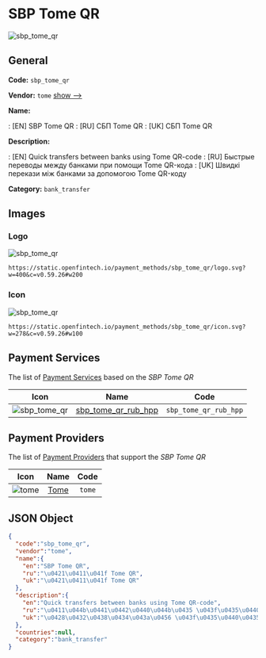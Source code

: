 
# SBP Tome QR 
![sbp_tome_qr](https://static.openfintech.io/payment_methods/sbp_tome_qr/logo.svg?w=400&c=v0.59.26#w200)  

## General 
**Code:** `sbp_tome_qr` 
 
**Vendor:** `tome` [show -->](/vendors/tome/) 
 
**Name:** 
 
:	[EN] SBP Tome QR 
:	[RU] СБП Tome QR 
:	[UK] СБП Tome QR 
 
**Description:** 
 
: [EN] Quick transfers between banks using Tome QR-code 
: [RU] Быстрые переводы между банками при помощи Tome QR-кода 
: [UK] Швидкі перекази між банками за допомогою Tome QR-коду 
 
**Category:** `bank_transfer` 
 

## Images 

### Logo 
![sbp_tome_qr](https://static.openfintech.io/payment_methods/sbp_tome_qr/logo.svg?w=400&c=v0.59.26#w200)  

```
https://static.openfintech.io/payment_methods/sbp_tome_qr/logo.svg?w=400&c=v0.59.26#w200
```  

### Icon 
![sbp_tome_qr](https://static.openfintech.io/payment_methods/sbp_tome_qr/icon.svg?w=278&c=v0.59.26#w100)  

```
https://static.openfintech.io/payment_methods/sbp_tome_qr/icon.svg?w=278&c=v0.59.26#w100
```  

## Payment Services 
 
The list of [Payment Services](/payment-services/) based on the _SBP Tome QR_ 

|Icon|Name|Code| 
|:---:|:---:|:---:| 
|![sbp_tome_qr](https://static.openfintech.io/payment_methods/sbp_tome_qr/icon.svg?w=278&c=v0.59.26#w100) |[sbp_tome_qr_rub_hpp](/payment-services/sbp_tome_qr_rub_hpp/)|`sbp_tome_qr_rub_hpp`| 
 

## Payment Providers 
 
The list of [Payment Providers](/payment-providers/) that support the _SBP Tome QR_ 

|Icon|Name|Code| 
|:---:|:---:|:---:| 
|![tome](https://static.openfintech.io/payment_providers/tome/icon.svg?w=278&c=v0.59.26#w100) |[Tome](/payment-providers/tome/)|`tome`| 
 

## JSON Object 

```json
{
  "code":"sbp_tome_qr",
  "vendor":"tome",
  "name":{
    "en":"SBP Tome QR",
    "ru":"\u0421\u0411\u041f Tome QR",
    "uk":"\u0421\u0411\u041f Tome QR"
  },
  "description":{
    "en":"Quick transfers between banks using Tome QR-code",
    "ru":"\u0411\u044b\u0441\u0442\u0440\u044b\u0435 \u043f\u0435\u0440\u0435\u0432\u043e\u0434\u044b \u043c\u0435\u0436\u0434\u0443 \u0431\u0430\u043d\u043a\u0430\u043c\u0438 \u043f\u0440\u0438 \u043f\u043e\u043c\u043e\u0449\u0438 Tome QR-\u043a\u043e\u0434\u0430",
    "uk":"\u0428\u0432\u0438\u0434\u043a\u0456 \u043f\u0435\u0440\u0435\u043a\u0430\u0437\u0438 \u043c\u0456\u0436 \u0431\u0430\u043d\u043a\u0430\u043c\u0438 \u0437\u0430 \u0434\u043e\u043f\u043e\u043c\u043e\u0433\u043e\u044e Tome QR-\u043a\u043e\u0434\u0443"
  },
  "countries":null,
  "category":"bank_transfer"
}
```  
